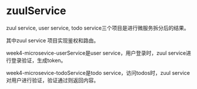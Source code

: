 # zuulService

zuul service, user service, todo service三个项目是进行微服务拆分后的结果。

其中zuul service 项目实现鉴权和路由。

week4-microsevice-userService是user service，用户登录时，zuul service进行登录验证，生成token。

week4-microsevice-todoService是todo service，访问todos时，zuul service对用户进行验证，验证通过则返回内容。
